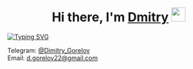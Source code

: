 <h1 align="center">Hi there, I'm <a href="https://vk.com/dimitry.gorelov" target="_blank">Dmitry</a> 
<img src="https://github.com/blackcater/blackcater/raw/main/images/Hi.gif" height="32"/></h1>
<a href="https://git.io/typing-svg"><img src="https://readme-typing-svg.herokuapp.com?font=Fira+Code&pause=1000&width=435&lines=Beginner+python+developer" alt="Typing SVG" /></a><p>

Telegram:  [@Dimitry_Gorelov](https://t.me/Dimitry_Gorelov)  
Email: d.gorelov22@gmail.com
